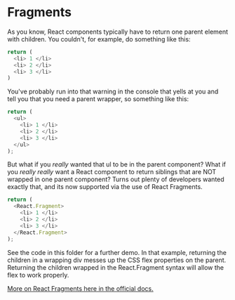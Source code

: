 # Fragments

As you know, React components typically have to return one parent element with children. You couldn't, for example, do something like this:

```javascript
return (
  <li> 1 </li>
  <li> 2 </li>
  <li> 3 </li>
)
```

You've probably run into that warning in the console that yells at you and tell you that you need a parent wrapper, so something like this:

```javascript
return (
  <ul>
    <li> 1 </li>
    <li> 2 </li>
    <li> 3 </li>
  </ul>
);
```

But what if you _really_ wanted that ul to be in the parent component? What if you _really really_ want a React component to return siblings that are NOT wrapped in one parent component? Turns out plenty of developers wanted exactly that, and its now supported via the use of React Fragments.

```javascript
return (
  <React.Fragment>
    <li> 1 </li>
    <li> 2 </li>
    <li> 3 </li>
  </React.Fragment>
);
```

See the code in this folder for a further demo. In that example, returning the children in a wrapping div messes up the CSS flex properties on the parent. Returning the children wrapped in the React.Fragment syntax will allow the flex to work properly.

[More on React Fragments here in the official docs.](https://reactjs.org/docs/fragments.html)
